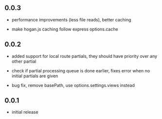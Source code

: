 ## 0.0.3

  * performance improvements (less file reads), better caching

  * make hogan.js caching follow express options.cache

## 0.0.2

  * added support for local route partials, they should have priority over any other partial

  * check if partial processing queue is done earlier, fixes error when no initial partials are given

  * bug fix, remove basePath, use options.settings.views instead

## 0.0.1

   * initial release
